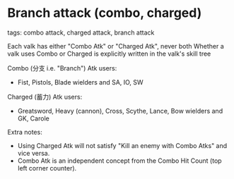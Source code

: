 # Branch attack (combo, charged)
tags: combo attack, charged attack, branch attack

Each valk has either "Combo Atk" or "Charged Atk", never both
Whether a valk uses Combo or Charged is explicitly written in the valk's skill tree

Combo (分支 i.e. "Branch") Atk users:
- Fist, Pistols, Blade wielders and SA, IO, SW

Charged (蓄力) Atk users:
- Greatsword, Heavy (cannon), Cross, Scythe, Lance, Bow wielders and GK, Carole

Extra notes:
- Using Charged Atk will not satisfy "Kill an enemy with Combo Atks" and vice versa.
- Combo Atk is an independent concept from the Combo Hit Count (top left corner counter).
